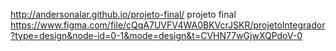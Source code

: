 http://andersonalar.github.io/projeto-final/
projeto final
https://www.figma.com/file/cQqA7UVFV4WA0BKVcrJSKR/projetoIntegrador?type=design&node-id=0-1&mode=design&t=CVHN77wGjwXQPdoV-0

